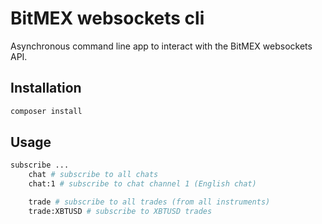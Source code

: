 # BitMEX websockets cli

Asynchronous command line app to interact with the BitMEX websockets API.


## Installation

```bash
composer install
```


## Usage

```bash
subscribe ...
	chat # subscribe to all chats
	chat:1 # subscribe to chat channel 1 (English chat)

	trade # subscribe to all trades (from all instruments)
	trade:XBTUSD # subscribe to XBTUSD trades
```

